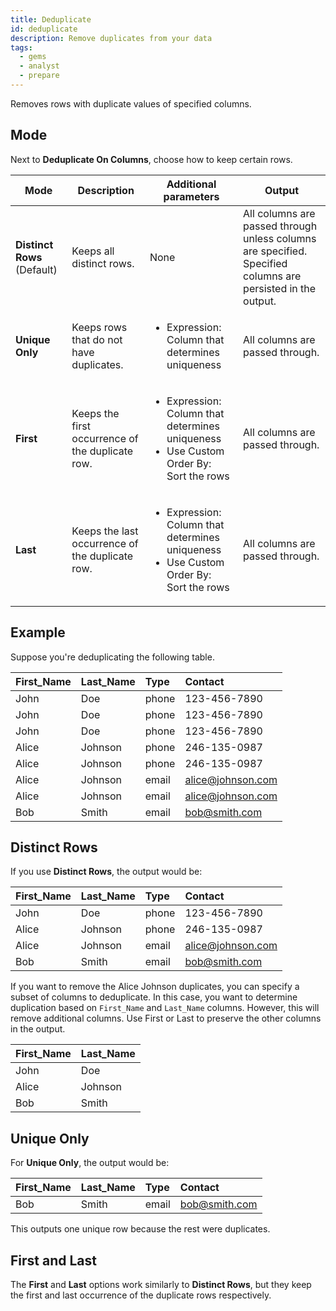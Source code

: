 ```yaml
---
title: Deduplicate
id: deduplicate
description: Remove duplicates from your data
tags:
  - gems
  - analyst
  - prepare
---
```


Removes rows with duplicate values of specified columns.

## Mode

Next to **Deduplicate On Columns**, choose how to keep certain rows.

| Mode                        | Description                                      | Additional parameters                                                                                                         | Output                                                                                                      |
| --------------------------- | ------------------------------------------------ | ----------------------------------------------------------------------------------------------------------------------------- | ----------------------------------------------------------------------------------------------------------- |
| **Distinct Rows** (Default) | Keeps all distinct rows.                         | None                                                                                                                          | All columns are passed through unless columns are specified. Specified columns are persisted in the output. |
| **Unique Only**             | Keeps rows that do not have duplicates.          | <ul class="table-list"><li>Expression: Column that determines uniqueness</li></ul>                                            | All columns are passed through.                                                                             |
| **First**                   | Keeps the first occurrence of the duplicate row. | <ul class="table-list"><li>Expression: Column that determines uniqueness</li><li>Use Custom Order By: Sort the rows</li></ul> | All columns are passed through.                                                                             |
| **Last**                    | Keeps the last occurrence of the duplicate row.  | <ul class="table-list"><li>Expression: Column that determines uniqueness</li><li>Use Custom Order By: Sort the rows</li></ul> | All columns are passed through.                                                                             |

## Example

Suppose you're deduplicating the following table.

| First_Name | Last_Name | Type  | Contact           |
| :--------- | :-------- | :---- | :---------------- |
| John       | Doe       | phone | 123-456-7890      |
| John       | Doe       | phone | 123-456-7890      |
| John       | Doe       | phone | 123-456-7890      |
| Alice      | Johnson   | phone | 246-135-0987      |
| Alice      | Johnson   | phone | 246-135-0987      |
| Alice      | Johnson   | email | alice@johnson.com |
| Alice      | Johnson   | email | alice@johnson.com |
| Bob        | Smith     | email | bob@smith.com     |

## Distinct Rows

If you use **Distinct Rows**, the output would be:

| First_Name | Last_Name | Type  | Contact           |
| :--------- | :-------- | :---- | :---------------- |
| John       | Doe       | phone | 123-456-7890      |
| Alice      | Johnson   | phone | 246-135-0987      |
| Alice      | Johnson   | email | alice@johnson.com |
| Bob        | Smith     | email | bob@smith.com     |

If you want to remove the Alice Johnson duplicates, you can specify a subset of columns to deduplicate. In this case, you want to determine duplication based on `First_Name` and `Last_Name` columns. However, this will remove additional columns. Use First or Last to preserve the other columns in the output.

| First_Name | Last_Name |
| :--------- | :-------- |
| John       | Doe       |
| Alice      | Johnson   |
| Bob        | Smith     |

## Unique Only

For **Unique Only**, the output would be:

| First_Name | Last_Name | Type  | Contact       |
| :--------- | :-------- | :---- | :------------ |
| Bob        | Smith     | email | bob@smith.com |

This outputs one unique row because the rest were duplicates.

## First and Last

The **First** and **Last** options work similarly to **Distinct Rows**, but they keep the first and last occurrence of the duplicate rows respectively.
